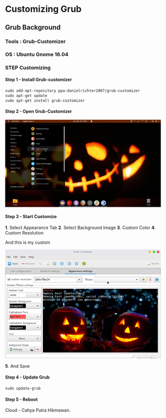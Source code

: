 # Customizing Grub

## Grub Background

### Tools : Grub-Customizer
### OS : Ubuntu Gnome 16.04

### STEP Customizing

#### **Step 1** - Install Grub-customizer

    sudo add-apt-repository ppa:danielrichter2007/grub-customizer
    sudo apt-get update
    sudo apt-get install grub-customizer

#### **Step 2** - Open Grub-Customizer

![](assets/1.png)

#### **Step 3** - Start Customize

**1**. Select Appearance Tab
**2**. Select Background Image
**3**. Custom Color
**4**. Custom Resolution

And this is my custom

![](assets/2.png)

**5**. And Save

#### **Step 4** - Update Grub

    sudo update-grub

#### **Step 5** - Reboot

Cloud - Cahya Putra Hikmawan.